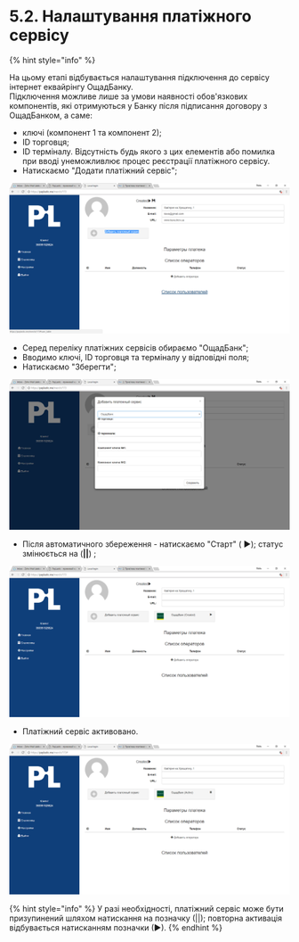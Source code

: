 # 5.2. Налаштування платіжного сервісу

{% hint style="info" %}

На цьому етапі відбувається налаштування підключення до сервісу інтернет еквайрінгу ОщадБанку.  
Підключення можливе лише за умови наявності обов'язкових компонентів, які отримуються у Банку після підписання договору з ОщадБанком, а саме:

* ключі \(компонент 1 та компонент 2\);  
* ID торговця;  
* ID терміналу. Відсутність будь якого з цих елементів або помилка при вводі унеможливлює процес реєстрації платіжного сервісу.
* Натискаємо "Додати платіжний сервіс";

![](../.gitbook/assets/image-35.png)

* Серед переліку платіжних сервісів обираємо "ОщадБанк";
* Вводимо ключі, ID торговця та терміналу у відповідні поля;
* Натискаємо "Зберегти";

![](../.gitbook/assets/image-1.png)

* Після автоматичного збереження - натискаємо "Старт" \( ▶\); статус змінюється на  \(**\|\|**\) ;

![](../.gitbook/assets/image-32.png)

* Платіжний сервіс активовано.

![](../.gitbook/assets/image-49.png)

{% hint style="info" %}
У разі необхідності, платіжний сервіс може бути призупинений шляхом натискання на позначку \(\|\|\); повторна активація відбувається натисканням позначки \(▶\).
{% endhint %}

